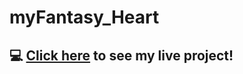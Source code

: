 # myFantasy_Heart


## :computer: [Click here](https://sleepy-oasis-53533.herokuapp.com/) to see my live project!
